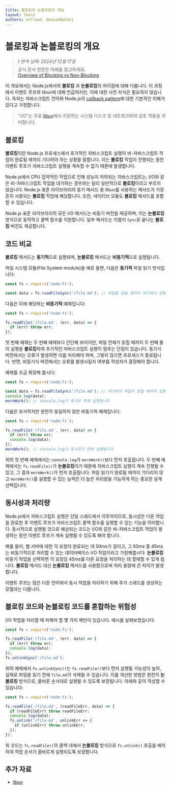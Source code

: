 ```yaml
---
title: 블로킹과 논블로킹의 개요
layout: learn
authors: ovflowd, HassanBahati
---
```


# 블로킹과 논블로킹의 개요
> ❗️ *번역 날짜: 2024년 12월 17일* <br>
> 공식 문서 원문은 아래를 참고하세요.<br>
> [Overview of Blocking vs Non-Blocking](https://nodejs.org/en/learn/asynchronous-work/overview-of-blocking-vs-non-blocking)

이 개요에서는 Node.js에서의 **블로킹** 과 **논블로킹**의 차이점에 대해 다룹니다. 이 과정에서 이벤트 루프와 libuv에 대해 언급하지만, 이에 대한 사전 지식은 필요하지 않습니다. 독자는 자바스크립트 언어와 Node.js의 [callback pattern](/learn/asynchronous-work/javascript-asynchronous-programming-and-callbacks)에 대한 기본적인 이해가 있다고 가정합니다.

> "I/O"는 주로 [libuv](https://libuv.org/)에서 지원하는 시스템 디스크 및 네트워크와의 상호 작용을 의미합니다.

## 블로킹

**블로킹**이란 Node.js 프로세스에서 추가적인 자바스크립트 실행이 비-자바스크립트 작업이 완료될 때까지 기다려야 하는 상황을 말합니다. 이는 **블로킹** 작업이 진행되는 동안 이벤트 루프가 자바스크립트 실행을 계속할 수 없기 때문에 발생합니다.

Node.js에서 CPU 집약적인 작업으로 인해 성능이 저하되는 자바스크립트는, I/O와 같은 비-자바스크립트 작업을 대기하는 경우와는 달리 일반적으로 **블로킹**이라고 부르지 않습니다. Node.js 표준 라이브러리의 동기 메서드 중 libuv를 사용하는 메서드가 가장 흔히 사용되는 **블로킹** 작업에 해당합니다. 또한, 네이티브 모듈도 **블로킹** 메서드를 포함할 수 있습니다.

Node.js 표준 라이브러리의 모든 I/O 메서드는 비동기 버전을 제공하며, 이는 **논블로킹** 방식으로 동작하고 콜백 함수를 지원합니다. 일부 메서드는 이름이 `Sync`로 끝나는 **블로킹** 버전도 제공합니다.

## 코드 비교

**블로킹** 메서드는 **동기적**으로 실행되며, **논블로킹** 메서드는 **비동기적**으로 실행됩니다.

파일 시스템 모듈(File System module)을 예로 들면, 다음은 **동기적** 파일 읽기 방식입니다:

```js
const fs = require('node:fs');

const data = fs.readFileSync('/file.md'); // 파일을 읽을 때까지 여기에서 실행이 멈춥니다.
```

다음은 이에 해당하는 **비동기적** 예제입니다:

```js
const fs = require('node:fs');

fs.readFile('/file.md', (err, data) => {
  if (err) throw err;
});
```

첫 번째 예제는 두 번째 예제보다 간단해 보이지만, 파일 전체가 읽힐 때까지 두 번째 줄이 실행을 **블로킹**하여 추가적인 자바스크립트 실행이 멈추는 단점이 있습니다. 동기식 버전에서는 오류가 발생하면 이를 처리해야 하며, 그렇지 않으면 프로세스가 종료됩니다. 반면, 비동기식 버전에서는 오류를 발생시킬지 여부를 작성자가 결정해야 합니다.

예제를 조금 확장해 봅시다:

```js
const fs = require('node:fs');

const data = fs.readFileSync('/file.md'); // 여기에서 파일이 읽힐 때까지 실행이 멈춥니다
console.log(data);
moreWork(); // console.log가 표시된 후에 실행됩니다
```

다음은 유사하지만 완전히 동일하지 않은 비동기적 예제입니다:

```js
const fs = require('node:fs');

fs.readFile('/file.md', (err, data) => {
  if (err) throw err;
  console.log(data);
});
moreWork(); // console.log가 표시되기 전에 실행됩니다.
```

위의 첫 번째 예제에서는 `console.log`가 `moreWork()`보다 먼저 호출됩니다. 두 번째 예제에서는 `fs.readFile()`가 **논블로킹**이기 때문에 자바스크립트 실행이 계속 진행될 수 있고, 그 결과 `moreWork()`가 먼저 호출됩니다. 파일 읽기가 완료될 때까지 기다리지 않고 `moreWork()`를 실행할 수 있는 능력은 더 높은 처리량을 가능하게 하는 중요한 설계 선택입니다.

## 동시성과 처리량

Node.js에서 자바스크립트 실행은 단일 스레드에서 이루어지므로, 동시성은 다른 작업을 완료한 후 이벤트 루프가 자바스크립트 콜백 함수를 실행할 수 있는 기능을 의미합니다. 동시적으로 실행될 것으로 예상되는 코드는 I/O와 같은 비-자바스크립트 작업이 발생하는 동안 이벤트 루프가 계속 실행될 수 있도록 해야 합니다.

예를 들어, 웹 서버에 대한 각 요청이 완료되는 데 50ms가 걸리고, 그 50ms 중 45ms는 비동기적으로 처리할 수 있는 데이터베이스 I/O 작업이라고 가정해봅시다. **논블로킹** 비동기 작업을 선택하면 각 요청당 45ms를 다른 요청을 처리하는 데 할애할 수 있게 됩니다. **블로킹** 메서드 대신 **논블로킹** 메서드를 사용함으로써 처리 용량에 큰 차이가 발생합니다.

이벤트 루프는 많은 다른 언어에서 동시 작업을 처리하기 위해 추가 스레드를 생성하는 모델과는 다릅니다.

## 블로킹 코드와 논블로킹 코드를 혼합하는 위험성

I/O 작업을 처리할 때 피해야 할 몇 가지 패턴이 있습니다. 예시를 살펴보겠습니다:

```js
const fs = require('node:fs');

fs.readFile('/file.md', (err, data) => {
  if (err) throw err;
  console.log(data);
});
fs.unlinkSync('/file.md');
```

위의 예제에서 `fs.unlinkSync()`는 `fs.readFile()`보다 먼저 실행될 가능성이 높아, 실제로 파일을 읽기 전에 `file.md`가 삭제될 수 있습니다. 이를 개선한 방법은 완전히 **논블로킹** 방식으로, 올바른 순서대로 실행될 수 있도록 보장됩니다. 아래와 같이 작성할 수 있습니다:

```js
const fs = require('node:fs');

fs.readFile('/file.md', (readFileErr, data) => {
  if (readFileErr) throw readFileErr;
  console.log(data);
  fs.unlink('/file.md', unlinkErr => {
    if (unlinkErr) throw unlinkErr;
  });
});
```

위 코드는 `fs.readFile()`의 콜백 내에서 **논블로킹** 방식으로 `fs.unlink()` 호출을 배치하여 작업 순서가 올바르게 실행되도록 보장합니다.

## 추가 자료

- [libuv](https://libuv.org/)
